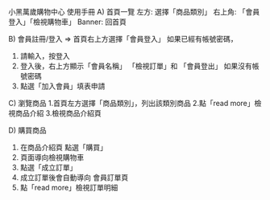 小黑萬歲購物中心 使用手冊
A)	首頁一覽 
左方: 選擇「商品類別」 
右上角: 「會員登入」「檢視購物車」 
Banner: 回首頁

B)	會員註冊/登入 => 首頁右上方選擇「會員登入」
如果已經有帳號密碼，
1.	請輸入，按登入
2.	登入後，右上方顯示「會員名稱」 「檢視訂單」和 「會員登出」
如果沒有帳號密碼
1.	點選「加入會員」填表申請

C) 瀏覽商品
1.首頁左方選擇「商品類別」，列出該類別商品 
2.點「read more」檢視商品介紹 
3.檢視商品介紹頁

D) 購買商品
1.	在商品介紹頁 點選「購買」
2.	頁面導向檢視購物車
3.	點選「成立訂單」
4.	成立訂單後會自動導向 會員訂單頁
5.	點「read more」檢視訂單明細

